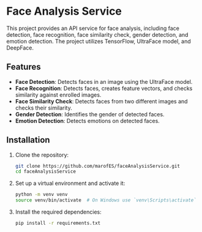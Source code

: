 # Face Analysis Service

This project provides an API service for face analysis, including face detection, face recognition, face similarity check, gender detection, and emotion detection. The project utilizes TensorFlow, UltraFace model, and DeepFace.

## Features

- **Face Detection**: Detects faces in an image using the UltraFace model.
- **Face Recognition**: Detects faces, creates feature vectors, and checks similarity against enrolled images.
- **Face Similarity Check**: Detects faces from two different images and checks their similarity.
- **Gender Detection**: Identifies the gender of detected faces.
- **Emotion Detection**: Detects emotions on detected faces.

## Installation

1. Clone the repository:
    ```bash
    git clone https://github.com/marofES/faceAnalysisService.git
    cd faceAnalysisService
    ```

2. Set up a virtual environment and activate it:
    ```bash
    python -m venv venv
    source venv/bin/activate  # On Windows use `venv\Scripts\activate`
    ```

3. Install the required dependencies:
    ```bash
    pip install -r requirements.txt
    ```
